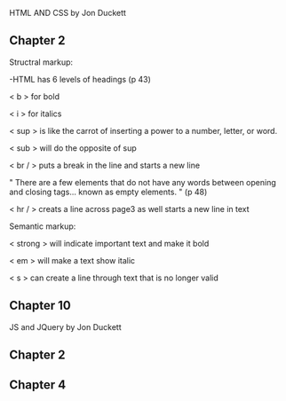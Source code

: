 HTML AND CSS by Jon Duckett

## Chapter 2

Structral markup:

-HTML has 6 levels of headings (p 43)

< b > for bold

< i > for italics

< sup > is like the carrot of inserting a power to a number, letter, or word.

< sub > will do the opposite of sup

< br / > puts a break in the line and starts a new line

" There are a few elements that do not have any words between opening and closing tags... known as empty elements. " (p 48)

< hr / > creats a line across page3 as well starts a new line in text

Semantic markup:

< strong > will indicate important text and make it bold

< em > will make a text show italic

< s > can create a line through text that is no longer valid

## Chapter 10

JS and JQuery by Jon Duckett

## Chapter 2

## Chapter 4



